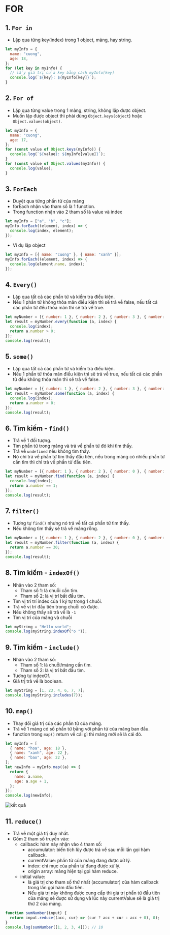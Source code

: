 # FOR

## 1. `For in`

- Lặp qua từng key(index) trong 1 object, mảng, hay string.

```js
let myInfo = {
  name: "cuong",
  age: 18,
};
for (let key in myInfo) {
  // lấy giá trị của key bằng cách myInfo[key]
  console.log(`${key}: ${myInfo[key]}`);
}
```

## 2. `For of`

- Lặp qua từng value trong 1 mảng, string, không lặp được object.
- Muốn lặp được object thì phải dùng `Object.keys(object`) hoặc `Object.values(object)`.

```js
let myInfo = {
  name: "cuong",
  age: 17,
};
for (const value of Object.keys(myInfo)) {
  console.log(`${value}: ${myInfo[value]}`);
}
for (const value of Object.values(myInfo)) {
  console.log(value);
}
```

## 3. `ForEach`

- Duyệt qua từng phần tử của mảng
- forEach nhận vào tham số là 1 function.
- Trong function nhận vào 2 tham số là value và index

```js
let myInfo = ["a", "b", "c"];
myInfo.forEach((element, index) => {
  console.log(index, element);
});
```

- Ví dụ lặp object

```js
let myInfo = [{ name: "cuong" }, { name: "xanh" }];
myInfo.forEach((element, index) => {
  console.log(element.name, index);
});
```

## 4. `Every()`

- Lặp qua tất cả các phần tử và kiểm tra điều kiện.
- Nếu 1 phần tử không thỏa mãn điều kiện thì sẽ trả về false, nếu tất cả các phần tử đều thỏa mãn thì sẽ trả về true.

```js
let myNumber = [{ number: 1 }, { number: 2 }, { number: 3 }, { number: 0 }];
let result = myNumber.every(function (a, index) {
  console.log(index);
  return a.number > 0;
});
console.log(result);
```

## 5. `some()`

- Lặp qua tất cả các phần tử và kiểm tra điều kiện.
- Nếu 1 phần tử thỏa mãn điều kiện thì sẽ trả về true, nếu tất cả các phần tử đều không thỏa mãn thì sẽ trả về false.

```js
let myNumber = [{ number: 1 }, { number: 2 }, { number: 3 }, { number: 0 }];
let result = myNumber.some(function (a, index) {
  console.log(index);
  return a.number > 0;
});
console.log(result);
```

## 6. Tìm kiếm - `find()`

- Trả về 1 đối tượng.
- Tìm phần tử trong mảng và trả về phần tử đó khi tìm thấy.
- Trả về `undefined` nếu không tìm thấy.
- Nó chỉ trả về phần tử tìm thấy đầu tiên, nếu trong mảng có nhiều phần tử cần tìm thì chỉ trả về phần tử đầu tiên.

```js
let myNumber = [{ number: 1 }, { number: 2 }, { number: 0 }, { number: 0 }];
let result = myNumber.find(function (a, index) {
  console.log(index);
  return a.number == 1;
});
console.log(result);
```

## 7. `filter()`

- Tương tự `find()` nhưng nó trả về tất cả phần tử tìm thấy.
- Nếu không tìm thấy sẽ trả về mảng rỗng.

```js
let myNumber = [{ number: 1 }, { number: 2 }, { number: 0 }, { number: 0 }];
let result = myNumber.filter(function (a, index) {
  return a.number == 30;
});
console.log(result);
```

## 8. Tìm kiếm - `indexOf()`

- Nhận vào 2 tham số:
  - Tham số 1: là chuỗi cần tìm.
  - Tham số 2: là vị trí bắt đầu tìm.
- Tìm vị trí trí index của 1 ký tự trong 1 chuỗi.
- Trả về vị trí đầu tiên trong chuỗi có được.
- Nếu không thấy sẽ trả về là `-1`
- Tìm vị trí của mảng và chuỗi

```javascript
let myString = "Hello world";
console.log(myString.indexOf("o "));
```

## 9. Tìm kiếm - `include()`

- Nhận vào 2 tham số:
  - Tham số 1: là chuỗi/mảng cần tìm.
  - Tham số 2: là vị trí bắt đầu tìm.
- Tương tự indexOf.
- Giá trị trả về là boolean.

```js
let myString = [1, 23, 4, 6, 7, 7];
console.log(myString.includes(7));
```

## 10. `map()`

- Thay đổi giá trị của các phần tử của mảng.
- Trả về 1 mảng có số phần tử bằng với phần tử của mảng ban đầu.
- function trong `map()` return về cái gì thì mảng mới sẽ là cái đó.

```js
let myInfo = [
  { name: "hoa", age: 18 },
  { name: "xanh", age: 22 },
  { name: "bao", age: 22 },
];
let newInfo = myInfo.map((a) => {
  return {
    name: a.name,
    age: a.age + 1,
  };
});
console.log(newInfo);
```

![kết quả](https://scontent.xx.fbcdn.net/v/t1.15752-9/190696109_825278998372372_4056451281812292306_n.png?_nc_cat=109&ccb=1-3&_nc_sid=58c789&_nc_ohc=Zr3KFu7UxQ0AX-roVQE&_nc_oc=AQl5oeJFFOmCL5kz64JSzbn5BS2c9mO5sq__leS_TkZ2kqYsLJK1P7wXieU2sMOLCH-5zBxg1LFJb_QlezwZ0qja&_nc_ad=z-m&_nc_cid=0&_nc_ht=scontent.xx&oh=584920f19425b5f7cc4f1c7b0898f336&oe=60D35D9E)

## 11. `reduce()`

- Trả về một giá trị duy nhất.
- Gồm 2 tham số truyền vào:
  - callback: hàm này nhận vào 4 tham số:
    - accumulator: biến tích lũy được trả về sau mỗi lần gọi hàm callback.
    - currentValue: phần tử của mảng đang được xử lý.
    - index: chỉ mục của phần tử đang được xử lý.
    - origin array: mảng hiện tại gọi hàm reduce.
  - initial value:
    - là giá trị cho tham số thứ nhất (accumulator) của hàm callback trong lần gọi hàm đầu tiên.
    - Nếu giá trị này không được cung cấp thì giá trị phần tử đầu tiên của mảng sẽ được sử dụng và lúc này currentValue sẽ là giá trị thứ 2 của mảng.

```js
function sumNumber(input) {
  return input.reduce((acc, cur) => (cur ? acc + cur : acc + 0), 0);
}
console.log(sumNumber([1, 2, 3, 4])); // 10
```
